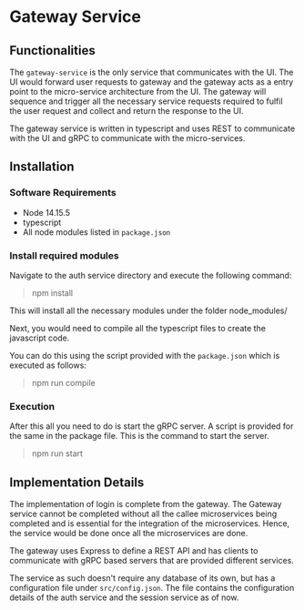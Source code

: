 # Gateway Service

## Functionalities

The `gateway-service` is the only service that communicates with the UI. The UI would forward user requests to gateway and the gateway acts as a entry point to the micro-service architecture from the UI. The gateway will sequence and trigger all the necessary service requests required to fulfil the user request and collect and return the response to the UI.

The gateway service is written in typescript and uses REST to communicate with the UI and gRPC to communicate with the micro-services.

## Installation

### Software Requirements

* Node 14.15.5
* typescript
* All node modules listed in `package.json`
### Install required modules

Navigate to the auth service directory and execute the following command:

> npm install

This will install all the necessary modules under the folder node_modules/

Next, you would need to compile all the typescript files to create the javascript code.

You can do this using the script provided with the `package.json` which is executed as follows:

> npm run compile


### Execution

After this all you need to do is start the gRPC server. A script is provided for the same in the package file. This is the command to start the server.

> npm run start


## Implementation Details

The implementation of login is complete from the gateway. The Gateway service cannot be completed without all the callee microservices being completed and is essential for the integration of the microservices. Hence, the service would be done once all the microservices are done.

The gateway uses Express to define a REST API and has clients to communicate with gRPC based servers that are provided different services.

The service as such doesn't require any database of its own, but has a configuration file under `src/config.json`. The file contains the configuration details of the auth service and the session service as of now.





